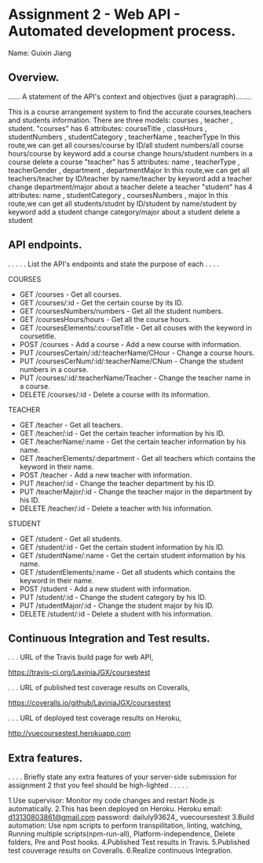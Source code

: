 # Assignment 2 - Web API - Automated development process.

Name: Guixin Jiang

## Overview.

...... A statement of the API's context and objectives (just a paragraph)........

This is a course arrangement system to find the accurate courses,teachers and students information.
There are three models: courses , teacher , student.
"courses" has 6 attributes: courseTitle , classHours , studentNumbers , studentCategory , teacherName , teacherType
    In this route,we can get all courses/course by ID/all student numbers/all course hours/course by keyword
                         add a course
			 change hours/student numbers in a course
			 delete a course
"teacher" has 5 attributes: name , teacherType , teacherGender , department , departmentMajor
    In this route,we can get all teachers/teacher by ID/teacher by name/teacher by keyword
                         add a teacher
			 change department/major about a teacher
			 delete a teacher
"student" has 4 attributes: name , studentCategory , coursesNumbers , major
    In this route,we can get all students/studnt by ID/student by name/student by keyword
                         add a student
			 change category/major about a student
			 delete a student

## API endpoints.
 . . . . . List the API's endpoints and state the purpose of each . . . . 
 
 COURSES

 + GET /courses - Get all courses.
 + GET /courses/:id - Get the certain course by its ID.
 + GET /coursesNumbers/numbers - Get all the student numbers.
 + GET /coursesHours/hours - Get all the course hours.
 + GET /coursesElements/:courseTitle - Get all couses with the keyword in coursetitle.
 + POST /courses - Add a course - Add a new course with information.
 + PUT /coursesCertain/:id/:teacherName/CHour - Change a course hours.
 + PUT /coursesCerNum/:id/:teacherName/CNum - Change the student numbers in a course.
 + PUT /courses/:id/:teacherName/Teacher - Change the teacher name in a course.
 + DELETE /courses/:id - Delete a course with its information.


 TEACHER

 + GET /teacher - Get all teachers.
 + GET /teacher/:id - Get the certain teacher information by his ID.
 + GET /teacherName/:name - Get the certain teacher information by his name.
 + GET /teacherElements/:department - Get all teachers which contains the keyword in their name.
 + POST /teacher - Add a new teacher with information.
 + PUT /teacher/:id - Change the teacher department by his ID.
 + PUT /teacherMajor/:id - Change the teacher major in the department by his ID.
 + DELETE /teacher/:id - Delete a teacher with his information.


 STUDENT

 + GET /student - Get all students.
 + GET /student/:id - Get the certain student information by his ID.
 + GET /studentName/:name - Get the certain student information by his name.
 + GET /studentElements/:name - Get all students which contains the keyword in their name.
 + POST /student - Add a new student with information.
 + PUT /student/:id - Change the student category by his ID.
 + PUT /studentMajor/:id - Change the student major by his ID.
 + DELETE /student/:id - Delete a student with his information.

## Continuous Integration and Test results.

. . . URL of the Travis build page for web API, 

https://travis-ci.org/LaviniaJGX/coursestest


. . . URL of published test coverage results on Coveralls,  

https://coveralls.io/github/LaviniaJGX/coursestest

. . . URL of deployed test coverage results on Heroku,  

http://vuecoursestest.herokuapp.com


## Extra features.
. . . . Briefly state any extra features of your server-side submission for assignment 2 thst you feel should be high-lighted . . . . .

1.Use supervisor: Monitor my code changes and restart Node.js automatically.
2.This has been deployed on Heroku. 
  Heroku email: d13130803861@gmail.com    password: dailuly93624_   vuecoursestest
3.Build automation: Use npm scripts to perform transpilitation, linting, watching, Running multiple scripts(npm-run-all), 
       Platform-independence, Delete folders, Pre and Post hooks.
4.Published Test results in Travis.
5.Published test couverage results on Coveralls.
6.Realize continuous Integration.